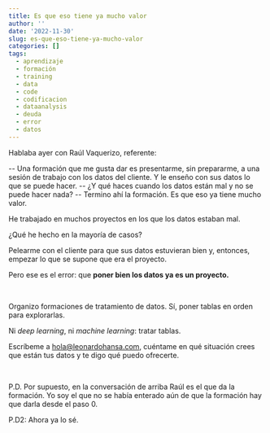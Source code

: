 ```yaml
---
title: Es que eso tiene ya mucho valor
author: ''
date: '2022-11-30'
slug: es-que-eso-tiene-ya-mucho-valor
categories: []
tags:
  - aprendizaje
  - formación
  - training
  - data
  - code
  - codificacion
  - dataanalysis
  - deuda
  - error
  - datos
---
```



Hablaba ayer con Raúl Vaquerizo, referente:

-- Una formación que me gusta dar es presentarme, sin prepararme, a una sesión de trabajo con los datos del cliente. Y le enseño con sus datos lo que se puede hacer.
-- ¿Y qué haces cuando los datos están mal y no se puede hacer nada? 
-- Termino ahí la formación. Es que eso ya tiene mucho valor.


He trabajado en muchos proyectos en los que los datos estaban mal. 

¿Qué he hecho en la mayoría de casos?

Pelearme con el cliente para que sus datos estuvieran bien y, entonces, empezar lo que se supone que era el proyecto. 

Pero ese es el error: que **poner bien los datos ya es un proyecto.**

</br>

Organizo formaciones de tratamiento de datos. Sí, poner tablas en orden para explorarlas. 

Ni _deep learning_, ni _machine learning_: tratar tablas. 

Escríbeme a hola@leonardohansa.com, cuéntame en qué situación crees que están tus datos y te digo qué puedo ofrecerte.

</br>

P.D. Por supuesto, en la conversación de arriba Raúl es el que da la formación. Yo soy el que no se había enterado aún de que la formación hay que darla desde el paso 0.

P.D2: Ahora ya lo sé.
